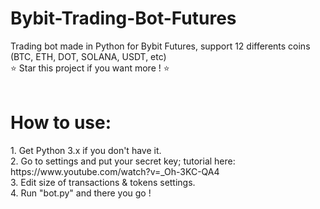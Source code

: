 # Bybit-Trading-Bot-Futures
Trading bot made in Python for Bybit Futures, support 12 differents coins (BTC, ETH, DOT, SOLANA, USDT, etc)
<br>
⭐ Star this project if you want more ! ⭐
<br><br>
<h1> How to use:<br></h1>
1. Get Python 3.x if you don't have it.<br>
2. Go to settings and put your secret key; tutorial here: https://www.youtube.com/watch?v=_Oh-3KC-QA4<br>
3. Edit size of transactions & tokens settings.<br>
4. Run "bot.py" and there you go !<br>
